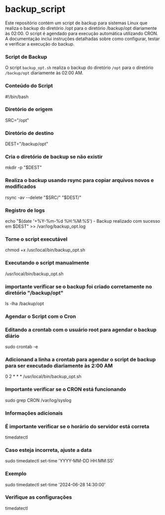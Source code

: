 # backup_script

Este repositório contém um script de backup para sistemas Linux que realiza o backup do diretório /opt para o diretório /backup/opt diariamente às 02:00. O script é agendado para execução automática utilizando CRON. A documentação inclui instruções detalhadas sobre como configurar, testar e verificar a execução do backup.

### Script de Backup

O script `backup_opt.sh` realiza o backup do diretório `/opt` para o diretório `/backup/opt` diariamente às 02:00 AM.

### Conteúdo do Script

#!/bin/bash

### Diretório de origem
SRC="/opt"

### Diretório de destino
DEST="/backup/opt"

### Cria o diretório de backup se não existir
mkdir -p "$DEST"

### Realiza o backup usando rsync para copiar arquivos novos e modificados
rsync -av --delete "$SRC/" "$DEST/"

### Registro de logs
echo "$(date '+%Y-%m-%d %H:%M:%S') - Backup realizado com sucesso em $DEST" >> /var/log/backup_opt.log

### Torne o script executável
chmod +x /usr/local/bin/backup_opt.sh

### Executando o script manualmente
/usr/local/bin/backup_opt.sh

### importante verificar se o backup foi criado corretamente no diretório "/backup/opt"
ls -lha /backup/opt

### Agendar o Script com o Cron

### Editando a crontab com o usuário root para agendar o backup diário
sudo crontab -e

### Adicionand a linha a crontab para agendar o script de backup para ser executado diariamente às 2:00 AM
0 2 * * * /usr/local/bin/backup_opt.sh

### Importante verificar se o CRON está funcionando 
sudo grep CRON /var/log/syslog

### Informações adicionais
### É importante verificar se o horário do servidor está correta
timedatectl

### Caso esteja incorreta, ajuste a data
sudo timedatectl set-time 'YYYY-MM-DD HH:MM:SS'
### Exemplo
sudo timedatectl set-time '2024-06-28 14:30:00'
###  Verifique as configurações
timedatectl





























